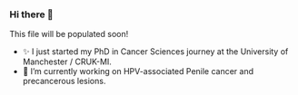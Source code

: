 ### Hi there 👋

This file will be populated soon!
- ✨ I just started my PhD in Cancer Sciences journey at the University of Manchester / CRUK-MI.
- 🔭 I’m currently working on HPV-associated Penile cancer and precancerous lesions.


<!--
**difersanchez/difersanchez** is a ✨ _special_ ✨ repository because its `README.md` (this file) appears on your GitHub profile.

Here are some ideas to get you started:

- 🔭 I’m currently working on ...
- 🌱 I’m currently learning ...
- 👯 I’m looking to collaborate on ...
- 🤔 I’m looking for help with ...
- 💬 Ask me about ...
- 📫 How to reach me: ...
- 😄 Pronouns: ...
- ⚡ Fun fact: ...
-->

